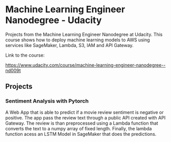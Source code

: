 # Machine Learning Engineer Nanodegree - Udacity

Projects from the Machine Learning Engineer Nanodegree at Udacity. This course shows how to deploy machine learning models to AWS using services like SageMaker, Lambda, S3, IAM and API Gateway.


Link to the course:

https://www.udacity.com/course/machine-learning-engineer-nanodegree--nd009t




## Projects

### Sentiment Analysis with Pytorch


A Web App that is able to predict if a movie review sentiment is negative or positive. 
The app pass the review text through a public API created with API Gateway. 
The review is than preprocessed using a Lambda function that converts the text to a numpy array of fixed length. 
Finally, the lambda function acess an LSTM Model in SageMaker that does the predictions.



